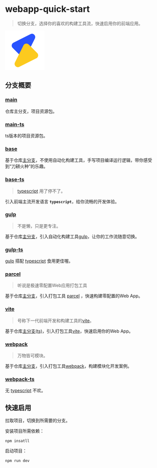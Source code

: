 # webapp-quick-start

> 切换分支，选择你的喜欢的构建工具流，快速启用你的前端应用。

![logo](src/assets/logo.png)

## 分支概要

### [main](https://github.com/fongzhizhi/webapp-quick-start/main)

仓库主分支，项目资源包。

### [main-ts](https://github.com/fongzhizhi/webapp-quick-start/tree/main-ts)

ts版本的项目资源包。

### [base](https://github.com/fongzhizhi/webapp-quick-start/tree/base)

基于仓库[主分支](https://github.com/fongzhizhi/webapp-quick-start/tree/main)，不使用自动化构建工具，手写项目编译运行逻辑，带你感受到“刀耕火种”的乐趣。

### [base-ts](https://github.com/fongzhizhi/webapp-quick-start/tree/base-ts)

> [typescript](https://www.tslang.cn/) 用了停不了。

引入前端主流开发语言 **`typescript`**，给你流畅的开发体验。

### [gulp](https://github.com/fongzhizhi/webapp-quick-start/tree/gulp)

> 不是懒，只是更专注。

基于仓库[主分支](https://github.com/fongzhizhi/webapp-quick-start/tree/main)，引入自动化构建工具[gulp](https://www.gulpjs.com.cn/)，让你的工作流随意切换。

### [gulp-ts](https://github.com/fongzhizhi/webapp-quick-start/tree/gulp-ts)

[gulp](https://www.gulpjs.com.cn/) 搭配 [typescript](https://www.tslang.cn/) 食用更佳喔。

### [parcel](https://github.com/fongzhizhi/webapp-quick-start/tree/parcel)

> 听说是极速零配置Web应用打包工具

基于仓库[主分支](https://github.com/fongzhizhi/webapp-quick-start/tree/main)，引入打包工具  [parcel](https://github.com/fongzhizhi/webapp-quick-start/tree/parcel) ，快速构建零配置的Web App。

### [vite](https://github.com/fongzhizhi/webapp-quick-start/tree/vite)

> 号称下一代前端开发和构建工具的[vite](https://cn.vitejs.dev/)。

基于仓库[主分支(ts)](https://github.com/fongzhizhi/webapp-quick-start/tree/main-ts)，引入打包工具[vite](https://github.com/fongzhizhi/webapp-quick-start/tree/vite)，快速启用你的Web App。

### [webpack](https://github.com/fongzhizhi/webapp-quick-start/tree/webpack)

> 万物皆可模块。

基于仓库[主分支](https://github.com/fongzhizhi/webapp-quick-start/tree/main)，引入打包工具[webpack](https://www.webpackjs.com/)，构建模块化开发案例。

### [webpack-ts](https://github.com/fongzhizhi/webapp-quick-start/tree/webpack-ts)

无 [typescript](https://www.tslang.cn/) 不欢。


## 快速启用

拉取项目，切换到所需要的分支。

安装项目所需依赖：

```shell
npm insatll
```

启动项目：

```shell
npm run dev
```